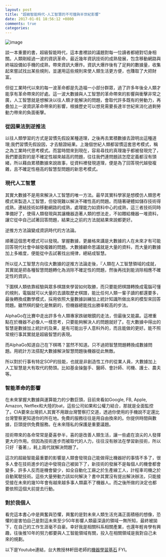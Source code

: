 ```yaml
---
layout: post
title: "超級智能時代-人工智慧的不可擋與半世紀影響"
date: 2017-01-01 18:56:12 +0800
comments: true
categories: 
---
```


![image](http://mrshih.github.io/images/2017-01-02-ai.markdown.JPG)

談一本重要的書，超級智能時代，這本書裡談的議題對每一位讀者都絕對切身相關。人類剛經過一波的資訊革命，最近幾年資訊技術的成熟發展，包含移動網路與終端設備如手機的成熟，帶來資訊大爆炸。資訊大爆炸後有了足夠的數據量，收集起來嘗試找出某些規則，並運用這些規則來使人類生活更方便，也賺取了大把財富。

但從工業時代以來的每一波革命都是先造福一小部分群眾，過了許多年後全人類才能享有革命帶來的好處。這一波大數據與人工智慧的革命帶來的影響與衝擊非常之廣，人工智慧就是想解決以往人類才能解決的問題，會取代許多既有的勞動力，再疊加上一波資訊革命帶來的影響，根據歷史可以想見需要長達半世紀來消化過剩勞動力帶來的負面衝擊。

### 從因果法到逆推法

以往人類學習的方式是習慣先假設某種道理，之後再去累積數據去證明出這種道理;我們習慣先假設因，才去驗證結果。上幾個世紀人類都習慣這套思考模式，稱之為工業時代思考模式。而當時間來到現在，容易尋找的真理幾乎都被發現完了，我們要面對的是不確定性越來越高的問題，往往我們連問題該怎麼定義都沒有頭緒，所以藉由累積數據來說故事，從資料裡發現道理，便是為了回答現代越發複雜，且不確定性極高的智慧型問題的新思考模式。

### 現代人工智慧
其實大數據不是用來解決人工智慧的唯一方法。最早其實科學家是想模仿人類思考模式來製造人工智慧，但發現難以解決不確性高的問題。而隨著硬體如儲存技術得成熟，連結技術如移動網路的成熟，處理能力如資料中心的成熟，這三者技術同時準備好了，使得人類發現與其讓機器造著人類的想法走，不如餵給機器一堆資料，讓它從中自己試著回答問題，結果比之前的方法就結果來說都更好。

逆推方方法論變成資訊時代的方法論。

順著這個思考模式可以發現。掌握數據，更嚴格來講是大數據的人在未來才有可能回答現代社會中越發複雜的問題。大數據顧命思議就是大量的資料，而大量的數據加上多維度，便能從中去試著找出規律，總結成智慧。

所以從人工智慧方向往大數據的逆推方法論走後，『人類在人工智慧領域的成就，其實就是把各種智慧問題轉化為消除不確定性的問題，然後再找到能消除相應不確定性的資訊』。

下圍棋人類依靠經驗與眾多棋譜來學習如何取勝，而只要能把棋譜轉換成電腦可懂的規則，電腦就可以大量的去讀取歷史棋譜，能比任何人類一輩子讀的都還要多，最後轉換成數學模式，採用依照大量數據訓練加上統計知識所做出來的模型來回答問題。雖然棋的變化是無窮的，但機器總能找出勝率較高的步法。

AlphaGo在比賽中走出許多令人類專家跌破眼鏡的走法，但最後又能贏。這裡重點在於機器不必像人一樣思考，只要能夠解決人的問題就好了。在大數據中得出的智慧是數據加上統計的及果，是有可能出乎人意料外的，而且能做的更好。能不照常規行事其實就是超級智慧的表現。

而AlphaGo知道自己在下棋嗎？當然不知道。只不過把智慧問題轉換成數據問題。用統計方法搭配大數據解決智慧問題後機器從此無敵。

所以對於行事有特定SOP的技能，也就是非創造性工作的從業人員，大數據加上人工智慧是大有取代的勢頭。比如基金操盤手、醫師、會計師、司機、護士、農夫等。

### 智能革命的影響
在未來掌握大數據與運算能力的少數巨頭，目前來看如Google, FB, Apple, Amazon, Netflex和大陸的bat，這些公司如果和公權力結合，那就是全面監控了。CIA要來台灣抓人其實不用跟台灣警察打交道，透過你使用的手機說不定還比台灣警察更知道你的所在地。免費的服務往往是用自由換來的。你提供時間與數據，巨頭提供免費服務。在未來隱私的保護是重要議題。

技術帶來的各命常常是憂喜參半，喜的是改善人類生活，讓一些處在浪尖的人發揮更大的作用。但因為技術進步而被取代的人力，往往沒有辦法在學習新技術，所以只好『養著』，耗上兩代就解決問題了。

這次的超級智能最重要的影響是人類會發現自己能做得比機器好的事情不多了，很多人會在技術進步的途中發現自己被拋下了，新技術的發展不是每個人的機會都會變多，許多人反而是機會變少，如全自動化工廠之於生產線工人，計程車司機之於自動駕駛技術。這些大量勞動力該如何解決？書中其實沒有提出解決辦法，只能接受接在未來的幾10年會有越來越多事人類贏不了機器人。而之後所做的決定也都要依照這個大前提去行動。

### 對於我個人
看完這本書心中是興奮與恐懼，興奮的是對未來人類生活充滿正面積極的想像，恐懼的是害怕自己是對這未來至少50年影響人類最深遠的領域一無所知，最終被拋下，在自己的工作生涯毫不自豪。幸好我是相關科系相關產業，也還年輕肯學有興趣，往後推10年的努力都要與人工智能領域有關，投入在相關領域是我對自己未來的規劃。

以下是Youtube連結，台大教授林軒田老師的[機器學習基石](https://www.youtube.com/playlist?list=PLXVfgk9fNX2I7tB6oIINGBmW50rrmFTqf) FYI。



